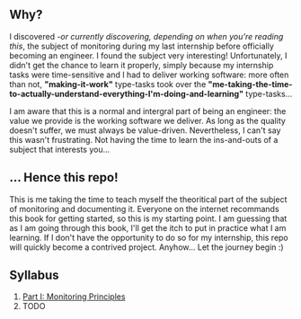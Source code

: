 ## Why?

I discovered *-or currently discovering, depending on when you're reading this*, the subject of monitoring during my last internship before officially becoming an engineer. I found the subject very interesting! Unfortunately, I didn't get the chance to learn it properly, simply because my internship tasks were time-sensitive and I had to deliver working software: more often than not, **"making-it-work"** type-tasks took over the **"me-taking-the-time-to-actually-understand-everything-I'm-doing-and-learning"** type-tasks...

I am aware that this is a normal and intergral part of being an engineer: the value we provide is the working software we deliver. As long as the quality doesn't suffer, we must always be value-driven. Nevertheless, I can't say this wasn't frustrating. Not having the time to learn the ins-and-outs of a subject that interests you...

## ... Hence this repo!

This is me taking the time to teach myself the theoritical part of the subject of monitoring and documenting it. Everyone on the internet recommands this book for getting started, so this is my starting point. I am guessing that as I am going through this book, I'll get the itch to put in practice what I am learning. If I don't have the opportunity to do so for my internship, this repo will quickly become a contrived project. 
Anyhow... Let the journey begin :)

## Syllabus

1. [Part I: Monitoring Principles](Part-I-Monitoring-Principles.md)
2. TODO